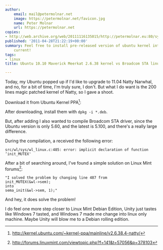 ```yaml
---
author:
    email: mail@petermolnar.net
    image: https://petermolnar.net/favicon.jpg
    name: Peter Molnar
    url: https://petermolnar.net
copies:
- http://web.archive.org/web/20111116135015/http://petermolnar.eu:80/sysadmin-blog/2-6-38-kernel-on-ubuntu-maverick-meerkat-10-10-broadcom-sta-linux-driver/
published: '2011-04-28T21:22:19+00:00'
summary: Feel free to install pre-released version of ubuntu kernel into the
    current!
tags:
- linux
title: Ubuntu 10.10 Maverick Meerkat 2.6.38 kernel vs Broadcom STA linux driver

---
```


Today, my Ubuntu popped up if I'd like to upgrade to 11.04 Natty
Narwhal, and no, for a bit of time, I'm truly sure, I don't. But what I
do want is the 200 lines magic patched kernel of Natty, so I gave a
shoot.

Download it from Ubuntu Kernel PPA[^1]:

After downloading, install them with `dpkg -i *.deb`.

But, after adding I also wanted to compile Broadcom STA driver, since
the Ubuntu version is only 5.60, and the latest is 5.100, and there's a
really large difference.

During the compilation, a received the following error:

    src/wl/sys/wl_linux.c:485: error: implicit declaration of function ‘init_MUTEX'

After a bit of searching around, I've found a simple solution on Linux
Mint forums[^2]:

    "I solved the problem by changing line 487 from
    init_MUTEX(&wl->sem);
    into
    sema_init(&wl->sem, 1);"

And hey, it does solve the problem!

I do feel one more step closer to Linux Mint Debian Edition, Unity just
tastes like Windows 7 tasted, and Windows 7 made me change into linux
only machine. Maybe Unity will blow me to a Debian rolling edition.

[^1]: <http://kernel.ubuntu.com/~kernel-ppa/mainline/v2.6.38.4-natty/>

[^2]: <http://forums.linuxmint.com/viewtopic.php?f=141&t=57056&p=378103>